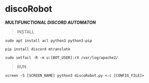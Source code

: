 # discoRobot
***MULTIFUNCTIONAL DISCORD AUTOMATON***

> INSTALL
```
sudo apt install acl python3 python3-pip

pip install discord mtranslate 

sudo setfacl -R -m u:[BOT_USER]:rX /var/log/apache2/
```

> RUN
```
screen -S [SCREEN_NAME] python3 discoRobot.py <-c [CONFIG_FILE]>
```
